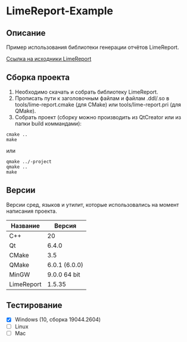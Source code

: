 # LimeReport-Example

## Описание

Пример использования библиотеки генерации отчётов LimeReport.

[Ссылка на исходники LimeReport](https://github.com/fralx/LimeReport "LimeReport")

## Сборка проекта

1. Необходимо скачать и собрать библиотеку LimeReport.
2. Прописать пути к заголовочным файлам и файлам .ddl/.so в tools/lime-report.cmake (для CMake) или tools/lime-report.pri (для QMake).
3. Собрать проект (cборку можно производить из QtCreator или из папки build коммандами):

```
cmake ..
make
```
или

```
qmake ../-project
qmake ..
make
```

## Версии

Версии сред, языков и утилит, которые использовались на момент написания проекта.

| Название   | Версия               |
| -----------|----------------------|
| C++        | 20                   |
| Qt         | 6.4.0                |
| CMake      | 3.5                  |
| QMake      | 6.0.1 (6.0.0)        |
| MinGW      | 9.0.0 64 bit         |
| LimeReport | 1.5.35               |

## Тестирование

- [x] Windows (10, сборка 19044.2604)
- [ ] Linux
- [ ] Mac
